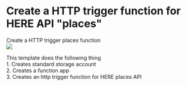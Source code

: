 # Create a HTTP trigger function for HERE API "places" 

Create a HTTP trigger places function  
 <a href="https://portal.azure.com/#create/Microsoft.Template/uri/https%3A%2F%2Fraw.githubusercontent.com%2Fnavinmistry%2Fhere_azure%2Fmaster%2Farm_templates%2Fhttp_fn_places%2Fazuredeploy.json" target="_blank">
    <img src="http://azuredeploy.net/deploybutton.png"/>
</a>



This template does the following thing   
	1. Creates standard storage account  
	2. Creates a function app  
	3. Creates an http trigger function for HERE places API  

